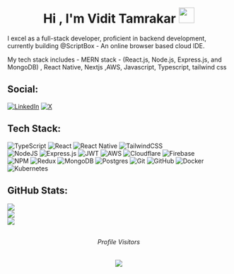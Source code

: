 <h1 align="center">Hi , I'm Vidit Tamrakar <img src="https://media.giphy.com/media/hvRJCLFzcasrR4ia7z/giphy.gif" width="35"></h1>
  
I excel as a full-stack developer, proficient in backend development, currently building @ScriptBox - An online browser based cloud IDE. 

My tech stack includes -
MERN stack - (React.js, Node.js, Express.js, and MongoDB) , React Native, Nextjs ,AWS, Javascript, Typescript, tailwind css


## Social:
[![LinkedIn](https://img.shields.io/badge/LinkedIn-%230077B5.svg?logo=linkedin&logoColor=white)](https://linkedin.com/in/https://www.linkedin.com/in/vidit-tamrakar-877a58249/) [![X](https://img.shields.io/badge/X-black.svg?logo=X&logoColor=white)](https://x.com/https://x.com/ViditTamrakar) 

## Tech Stack:

  ![TypeScript](https://img.shields.io/badge/typescript-%23007ACC.svg?style=flat&logo=typescript&logoColor=white) 
  ![React](https://img.shields.io/badge/react-%2320232a.svg?style=flat&logo=react&logoColor=%2361DAFB) 
  ![React Native](https://img.shields.io/badge/react_native-%2320232a.svg?style=flat&logo=react&logoColor=%2361DAFB) 
  ![TailwindCSS](https://img.shields.io/badge/tailwindcss-%2338B2AC.svg?style=flat&logo=tailwind-css&logoColor=white)  
  ![NodeJS](https://img.shields.io/badge/node.js-6DA55F?style=flat&logo=node.js&logoColor=white) 
  ![Express.js](https://img.shields.io/badge/express.js-%23404d59.svg?style=flat&logo=express&logoColor=%2361DAFB) 
  ![JWT](https://img.shields.io/badge/JWT-black?style=flat&logo=JSON%20web%20tokens) 
  ![AWS](https://img.shields.io/badge/AWS-%23FF9900.svg?style=flat&logo=amazon-aws&logoColor=white) 
  ![Cloudflare](https://img.shields.io/badge/Cloudflare-F38020?style=flat&logo=Cloudflare&logoColor=white) 
  ![Firebase](https://img.shields.io/badge/firebase-%23039BE5.svg?style=flat&logo=firebase)  
  ![NPM](https://img.shields.io/badge/NPM-%23CB3837.svg?style=flat&logo=npm&logoColor=white) 
  ![Redux](https://img.shields.io/badge/redux-%23593d88.svg?style=flat&logo=redux&logoColor=white) 
 ![MongoDB](https://img.shields.io/badge/MongoDB-%234ea94b.svg?style=flat&logo=mongodb&logoColor=white) 
 ![Postgres](https://img.shields.io/badge/postgres-%23316192.svg?style=flat&logo=postgresql&logoColor=white) 
 ![Git](https://img.shields.io/badge/git-%23F05033.svg?style=flat&logo=git&logoColor=white) 
 ![GitHub](https://img.shields.io/badge/github-%23121011.svg?style=flat&logo=github&logoColor=white) 
 ![Docker](https://img.shields.io/badge/docker-%230db7ed.svg?style=flat&logo=docker&logoColor=white) 
 ![Kubernetes](https://img.shields.io/badge/kubernetes-%23326ce5.svg?style=flat&logo=kubernetes&logoColor=white)
## GitHub Stats:
![](https://github-readme-stats.vercel.app/api?username=Vidittamrakar21&theme=blue_navy&hide_border=true&include_all_commits=false&count_private=false)<br/>
![](https://github-readme-streak-stats.herokuapp.com/?user=Vidittamrakar21&theme=blue_navy&hide_border=true)<br/>
![](https://github-readme-stats.vercel.app/api/top-langs/?username=Vidittamrakar21&theme=blue_navy&hide_border=true&include_all_commits=false&count_private=false&layout=compact)





##

<div align="center">
  <h6>Profile Visitors</h6>
  <img src="https://profile-counter.glitch.me/Vidittamrakar21/count.svg?"  />
</div>

###
